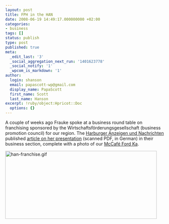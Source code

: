 ```yaml
---
layout: post
title: FPH in the HAN
date: 2008-06-19 14:49:17.000000000 +02:00
categories:
- business
tags: []
status: publish
type: post
published: true
meta:
  _edit_last: '3'
  _social_aggregation_next_run: '1401623778'
  _social_notify: '1'
  _wpcom_is_markdown: '1'
author:
  login: shanson
  email: papascott-wp@gmail.com
  display_name: PapaScott
  first_name: Scott
  last_name: Hanson
excerpt: !ruby/object:Hpricot::Doc
  options: {}
---
```

<p>A couple of weeks ago Frauke spoke at a business round table on franchising sponsored by the Wirtschaftsf&ouml;rderungsgesellschaft (business promotion council) for our region. The <a href="http://www.han-online.de/">Harburger Anzeigen und Nachrichten</a> published <a href="https://www.papascott.de/wordpress/wp-content/uploads/2008/06/han-franchise.pdf" title="han-franchise.pdf">article on her presentation</a> (scanned PDF, in German) in their business section, complete with a photo of our <a href="https://www.papascott.de/archives/2007/12/14/flying-saucer/">McCaf&eacute; Ford Ka</a>.</p>
<p><a href="https://www.papascott.de/wordpress/wp-content/uploads/2008/06/han-franchise.pdf" title="han-franchise.pdf"><img src="https://www.papascott.de/wordpress/wp-content/uploads/2008/06/han-franchise.gif" alt="han-franchise.gif" border="0" width="480" height="216" /></a></p>
